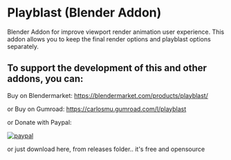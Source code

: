 # Playblast (Blender Addon)
Blender Addon for improve viewport render animation user experience. This addon allows you to keep the final render options and playblast options separately. 

## To support the development of this and other addons, you can:

Buy on Blendermarket:
https://blendermarket.com/products/playblast/

or Buy on Gumroad:
https://carlosmu.gumroad.com/l/playblast

or Donate with Paypal:
<!-- Old link https://www.paypal.com/donate?hosted_button_id=KJMPUHC8TJRE4 -->

[![paypal](https://www.paypalobjects.com/en_US/i/btn/btn_donateCC_LG.gif)](https://www.paypal.com/cgi-bin/webscr?cmd=_s-xclick&hosted_button_id=QEKT383QRFAHU)

or just download here, from releases folder.. it's free and opensource


